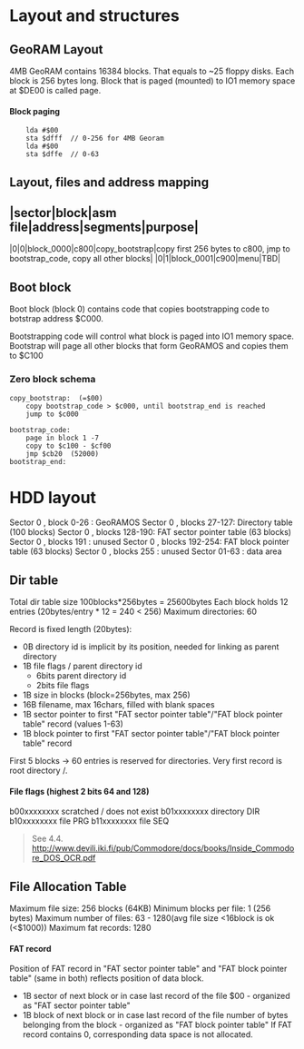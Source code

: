 # Layout and structures

## GeoRAM Layout
4MB GeoRAM contains 16384 blocks. That equals to ~25 floppy disks. Each block is 256 bytes long. Block that is paged (mounted) to IO1 memory space at $DE00 is called page.

#### Block paging
```
    lda #$00
    sta $dfff  // 0-256 for 4MB Georam
    lda #$00
    sta $dffe  // 0-63
```

## Layout, files and address mapping

|sector|block|asm file|address|segments|purpose|
------------------------------------------------
|0|0|block_0000|c800|copy_bootstrap|copy first 256 bytes to c800, jmp to bootstrap_code, copy all other blocks|
|0|1|block_0001|c900|menu|TBD|


## Boot block

Boot block (block 0) contains code that copies bootstrapping code to botstrap address $C000.

Bootstrapping code will control what block is paged into IO1 memory space. Bootstrap will page all other blocks that form GeoRAMOS and copies them to $C100

### Zero block schema

```
copy_bootstrap:  (=$00)
    copy bootstrap_code > $c000, until bootstrap_end is reached
    jump to $c000

bootstrap_code:
    page in block 1 -7
    copy to $c100 - $cf00
    jmp $cb20  (52000)
bootstrap_end:
```

# HDD layout
Sector 0    , block    0-26 : GeoRAMOS
Sector 0    , blocks  27-127: Directory table (100 blocks)
Sector 0    , blocks 128-190: FAT sector pointer table (63 blocks)
Sector 0    , blocks 191    : unused
Sector 0    , blocks 192-254: FAT block pointer table (63 blocks)
Sector 0    , blocks 255    : unused
Sector 01-63                : data area

## Dir table
Total dir table size 100blocks*256bytes = 25600bytes
Each block holds 12 entries (20bytes/entry * 12 = 240 < 256)
Maximum directories: 60

Record is fixed length (20bytes):
- 0B  directory id is implicit by its position, needed for linking as parent directory
- 1B  file flags / parent directory id
  - 6bits  parent directory id
  - 2bits  file flags
- 1B  size in blocks (block=256bytes, max 256)
- 16B filename, max 16chars, filled with blank spaces
- 1B  sector pointer to first "FAT sector pointer table"/"FAT block pointer table" record (values 1-63)
- 1B  block pointer to first "FAT sector pointer table"/"FAT block pointer table" record

First 5 blocks -> 60 entries is reserved for directories.
Very first record is root directory /.

#### File flags (highest 2 bits 64 and 128)
b00xxxxxxxx scratched / does not exist
b01xxxxxxxx directory  DIR
b10xxxxxxxx file PRG
b11xxxxxxxx file SEQ
> See 4.4. http://www.devili.iki.fi/pub/Commodore/docs/books/Inside_Commodore_DOS_OCR.pdf


## File Allocation Table

Maximum file size: 256 blocks (64KB)
Minimum blocks per file: 1 (256 bytes)
Maximum number of files: 63 - 1280(avg file size <16block is ok (<$1000)) 
Maximum fat records: 1280


#### FAT record
Position of FAT record in "FAT sector pointer table" and "FAT block pointer table" (same in both) reflects position of data block.
- 1B sector of next block or in case last record of the file $00 - organized as "FAT sector pointer table"
- 1B block of next block  or in case last record of the file number of bytes belonging from the block - organized as "FAT block pointer table"
If FAT record contains 0, corresponding data space is not allocated.


